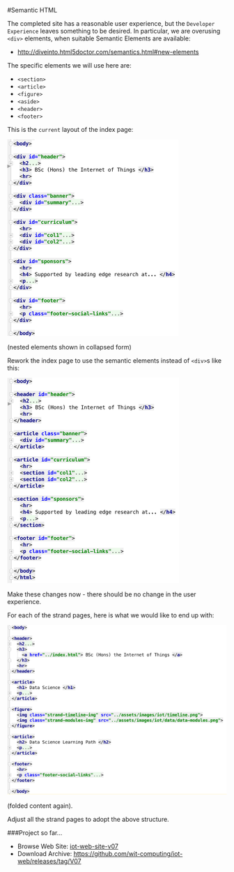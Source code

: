 #Semantic HTML

The completed site has a reasonable user experience, but the `Developer Experience` leaves something to be desired. In particular, we are overusing `<div>` elements, when suitable Semantic Elements are available:

- <http://diveinto.html5doctor.com/semantics.html#new-elements>

The specific elements we will use here are:

- `<section>`
- `<article>`
- `<figure>`
- `<aside>`
- `<header>`
- `<footer>`

This is the `current` layout of the index page:

![](img/09.png)

(nested elements shown in collapsed form)

Rework the index page to use the semantic elements instead of `<div>`s like this:

![](img/10.png)

Make these changes now - there should be no change in the user experience.

For each of the strand pages, here is what we would like to end up with:

![](img/11.png)

(folded content again).

Adjust all the strand pages to adopt the above structure.

###Project so far...

- Browse Web Site: [iot-web-site-v07](archives/iot-web-site-v07/public/index.html)
- Download Archive: <https://github.com/wit-computing/iot-web/releases/tag/V07>